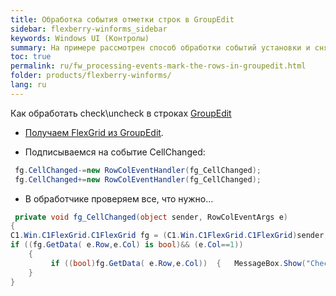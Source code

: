 ```yaml
---
title: Обработка события отметки строк в GroupEdit
sidebar: flexberry-winforms_sidebar
keywords: Windows UI (Контролы)
summary: На примере рассмотрен способ обработки событий установки и снятия ометки строк GroupEdit
toc: true
permalink: ru/fw_processing-events-mark-the-rows-in-groupedit.html
folder: products/flexberry-winforms/
lang: ru
---
```


Как обработать check\uncheck в строках [GroupEdit](fw_group-edit.html)
* [Получаем FlexGrid из GroupEdit](fw_flex-grid.html). 
 
* Подписываемся на событие  CellChanged:

```csharp
 fg.CellChanged-=new RowColEventHandler(fg_CellChanged); 
 fg.CellChanged+=new RowColEventHandler(fg_CellChanged); 
```

* В обработчике проверяем все, что нужно... 

```csharp
 private void fg_CellChanged(object sender, RowColEventArgs e)
{ 
C1.Win.C1FlexGrid.C1FlexGrid fg = (C1.Win.C1FlexGrid.C1FlexGrid)sender; 
if ((fg.GetData( e.Row,e.Col) is bool)&& (e.Col==1)) 
    { 
         if ((bool)fg.GetData( e.Row,e.Col))  {   MessageBox.Show("Checked!");    }  else   {   MessageBox.Show("UnChecked!");    } 
    }
}
```